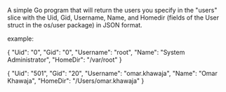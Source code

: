 A simple Go program that will return the users you specify in the "users"
slice with the Uid, Gid, Username, Name, and Homedir (fields of the User
struct in the os/user package) in JSON format.

example:

{
	"Uid": "0",
	"Gid": "0",
	"Username": "root",
	"Name": "System Administrator",
	"HomeDir": "/var/root"
}

{
	"Uid": "501",
	"Gid": "20",
	"Username": "omar.khawaja",
	"Name": "Omar Khawaja",
	"HomeDir": "/Users/omar.khawaja"
}
